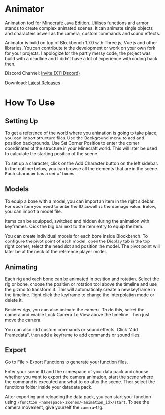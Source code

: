# Animator
Animation tool for Minecraft: Java Edition. Utilises functions and armor stands to create complex animated scenes. It can animate single objects and characters aswell as the camera, custom commands and sound effects.

Animator is build on top of Blockbench 1.7.0 with Three.js, Vue.js and other libraries. You can contribute to the development or work on your own fork for your projects. I apologize for the partly messy code, the project was build with a deadline and I didn't have a lot of experience with coding back then.

Discord Channel: [Invite (X11 Discord)](https://discord.gg/3DUqXbh)

Download: [Latest Releases](https://github.com/JannisX11/animator/releases/latest)

# How To Use

## Setting Up
To get a reference of the world where you animation is going to take place, you can import structure files. Use the Background menu to add and position backgrounds. Use Set Corner Position to enter the corner coordinates of the structure in your Minecraft world. This will later be used to calculate the starting position of the scene.

To set up a character, click on the Add Character button on the left sidebar. In the outliner below, you can browse all the elements that are in the scene. Each character has a set of bones.

## Models

To equip a bone with a model, you can import an item in the right sidebar. For each item you need to enter the ID aswell as the damage value. Below, you can import a model file.

Items can be equipped, switched and hidden during the animation with keyframes. Click the big bar next to the item entry to equip the item.

You can create individual models for each bone inside Blockbench. To configure the pivot point of each model, open the Display tab in the top right corner, select the head slot and position the model. The pivot point will later be at the neck of the reference player model.

## Animating
Each rig and each bone can be animated in position and rotation. Select the rig or bone, choose the position or rotation tool above the timeline and use the gizmo to transform it. This will automatically create a new keyframe in the timeline. Right click the keyframe to change the interpolation mode or delete it.

Besides rigs, you can also animate the camera. To do this, select the camera and enable Lock Camera To View above the timeline. Then just move the camera.

You can also add custom commands or sound effects. Click "Add Framedata", then add a keyframe to add commands or sound files.

## Export
Go to File > Export Functions to generate your function files.

Enter your scene ID and the namespace of your data pack and choose whether you want to export the camera animation, start the scene where the command is executed and what to do after the scene. Then select the functions folder inside your datadata pack.

After exporting and reloading the data pack, you can start your function using `/function <namespace>:scenes/<animation_id>/start`. To see the camera movement, give yourself the `camera`-tag.
